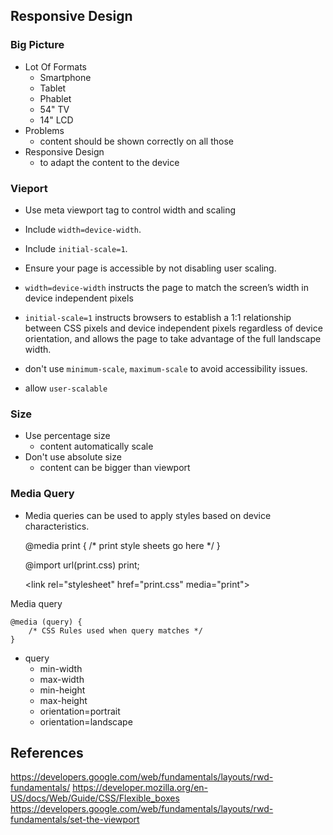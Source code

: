 ## Responsive Design

### Big Picture

* Lot Of Formats
	* Smartphone
	* Tablet
	* Phablet
	* 54" TV
	* 14" LCD
* Problems
	* content should be shown correctly on all those
* Responsive Design
	* to adapt the content to the device

### Vieport

* Use meta viewport tag to control width and scaling
* Include `width=device-width`.
* Include `initial-scale=1`.
* Ensure your page is accessible by not disabling user scaling.

	<meta name="viewport" content="width=device-width, initial-scale=1">

* `width=device-width` instructs the page to match the screen’s width in device independent pixels
* `initial-scale=1` instructs browsers to establish a 1:1 relationship between CSS pixels and device independent pixels regardless of device orientation, and allows the page to take advantage of the full landscape width.
* don't use `minimum-scale`, `maximum-scale` to avoid accessibility issues.
* allow `user-scalable` 

### Size

* Use percentage size
	* content automatically scale
* Don't use absolute size
	* content can be bigger than viewport

### Media Query

* Media queries can be used to apply styles based on device characteristics.

	@media print {
		/\* print style sheets go here \*/
	}

	@import url(print.css) print;

	&lt;link rel="stylesheet" href="print.css" media="print"&gt;

Media query

	@media (query) {
		/* CSS Rules used when query matches */
	}

* query
	* min-width
	* max-width
	* min-height
	* max-height
	* orientation=portrait
	* orientation=landscape

## References

<https://developers.google.com/web/fundamentals/layouts/rwd-fundamentals/>
<https://developer.mozilla.org/en-US/docs/Web/Guide/CSS/Flexible_boxes>
<https://developers.google.com/web/fundamentals/layouts/rwd-fundamentals/set-the-viewport>
